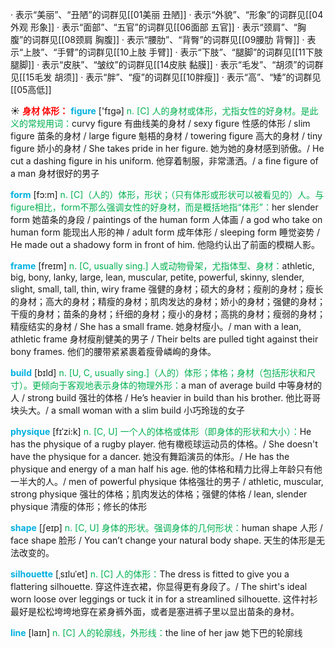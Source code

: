 · 表示“美丽”、“丑陋”的词群见[[01美丽 丑陋]]
· 表示“外貌”、“形象”的词群见[[04外观 形象]]
· 表示“面部”、“五官”的词群见[[06面部 五官]]
· 表示“颈肩”、“胸腹”的词群见[[08颈肩 胸腹]]
· 表示“腰肋”、“背臀”的词群见[[09腰肋 背臀]]
· 表示“上肢”、“手臂”的词群见[[10上肢 手臂]]
· 表示“下肢”、“腿脚”的词群见[[11下肢 腿脚]]
· 表示“皮肤”、“皱纹”的词群见[[14皮肤 黏膜]]
· 表示“毛发”、“胡须”的词群见[[15毛发 胡须]]
· 表示“胖”、“瘦”的词群见[[10胖瘦]]
· 表示“高”、“矮”的词群见[[05高低]]

☀ <font color="red">**身材 体形：**</font>
<font color="sky blue">**figure**</font> ['fɪɡə] 
<font color="#00b050">n. [C] 人的身材或体形，尤指女性的好身材。是此义的常规用词：</font>curvy figure 有曲线美的身材 / sexy figure 性感的体形 / slim figure 苗条的身材 / large figure 魁梧的身材 / towering figure 高大的身材 / tiny figure 娇小的身材 / She takes pride in her figure. 她为她的身材感到骄傲。/ He cut a dashing figure in his uniform. 他穿着制服，非常潇洒。/ a fine figure of a man 身材很好的男子

<font color="sky blue">**form**</font> [fɔ:m] 
<font color="#00b050">n. [C]（人的）体形，形状；（只有体形或形状可以被看见的）人。与figure相比，form不那么强调女性的好身材，而是概括地指“体形”：</font>her slender form 她苗条的身段 / paintings of the human form 人体画 / a god who take on human form 能现出人形的神 / adult form 成年体形 / sleeping form 睡觉姿势 / He made out a shadowy form in front of him. 他隐约认出了前面的模糊人影。
           
<font color="sky blue">**frame**</font> [freɪm]
<font color="#00b050">n. [C, usually sing.] 人或动物骨架，尤指体型、身材：</font>athletic, big, bony, lanky, large, lean, muscular, petite, powerful, skinny, slender, slight, small, tall, thin, wiry frame 强健的身材；硕大的身材；瘦削的身材；瘦长的身材；高大的身材；精瘦的身材；肌肉发达的身材；娇小的身材；强健的身材；干瘦的身材；苗条的身材；纤细的身材；瘦小的身材；高挑的身材；瘦弱的身材；精瘦结实的身材 / She has a small frame. 她身材瘦小。/ man with a lean, athletic frame 身材瘦削健美的男子 / Their belts are pulled tight against their bony frames. 他们的腰带紧紧裹着瘦骨嶙峋的身体。

<font color="sky blue">**build**</font> [bɪld] 
<font color="#00b050">n. [U, C, usually sing.]（人的）体形；体格；身材（包括形状和尺寸）。更倾向于客观地表示身体的物理外形：</font>a man of average build 中等身材的人 / strong build 强壮的体格 / He’s heavier in build than his brother. 他比哥哥块头大。/ a small woman with a slim build 小巧玲珑的女子
           
<font color="sky blue">**physique**</font> [fɪˈzi:k]
<font color="#00b050">n. [C, U] 一个人的体格或体形（即身体的形状和大小）：</font>He has the physique of a rugby player. 他有橄榄球运动员的体格。/ She doesn't have the physique for a dancer. 她没有舞蹈演员的体形。/ He has the physique and energy of a man half his age. 他的体格和精力比得上年龄只有他一半大的人。/ men of powerful physique 体格强壮的男子 / athletic, muscular, strong physique 强壮的体格；肌肉发达的体格；强健的体格 / lean, slender physique 清瘦的体形；修长的体形

<font color="sky blue">**shape**</font> [ʃeɪp] 
<font color="#00b050">n. [C, U] 身体的形状。强调身体的几何形状：</font>human shape 人形 / face shape 脸形 / You can’t change your natural body shape. 天生的体形是无法改变的。
           
<font color="sky blue">**silhouette**</font> [ˌsɪluˈet]
<font color="#00b050">n. [C] 人的体形：</font>The dress is fitted to give you a flattering silhouette. 穿这件连衣裙，你显得更有身段了。/ The shirt's ideal worn loose over leggings or tuck it in for a streamlined silhouette. 这件衬衫最好是松松垮垮地穿在紧身裤外面，或者是塞进裤子里以显出苗条的身材。

<font color="sky blue">**line**</font> [laɪn] 
<font color="#00b050">n. [C] 人的轮廓线，外形线：</font>the line of her jaw 她下巴的轮廓线

